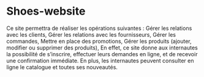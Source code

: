# Shoes-website
Ce site permettra de réaliser les opérations suivantes :
Gérer les relations avec les clients,
Gérer les relations avec les fournisseurs,
Gérer les commandes,
Mettre en place des promotions,
Gérer les produits (ajouter, modifier ou supprimer des produits),
En effet, ce site donne aux internautes la possibilité de s’inscrire, effectuer leurs demandes
en ligne, et de recevoir une confirmation immédiate. En plus, les internautes peuvent
consulter en ligne le catalogue et toutes ses nouveautés.
